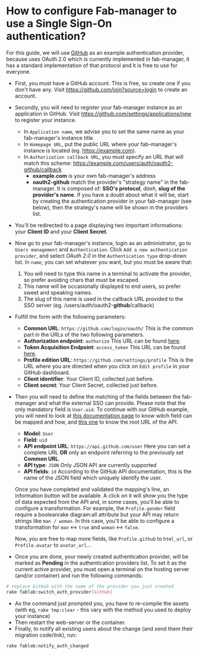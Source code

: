 # How to configure Fab-manager to use a Single Sign-On authentication?

For this guide, we will use [GitHub](https://developer.github.com/v3/oauth/) as an example authentication provider, because uses OAuth 2.0 which is currently implemented in fab-manager, it has a standard implementation of that protocol and it is free to use for everyone.

- First, you must have a GitHub account. This is free, so create one if you don't have any.
  Visit https://github.com/join?source=login to create an account.

- Secondly, you will need to register your fab-manager instance as an application in GitHub.
  Visit https://github.com/settings/applications/new to register your instance.
  - In `Application name`, we advise you to set the same name as your fab-manager's instance title.
  - In `Homepage URL`, put the public URL where your fab-manager's instance is located (eg. https://example.com).
  - In `Authorization callback URL`, you must specify an URL that will match this scheme: https://example.com/users/auth/oauth2-github/callback 
    - **example.com** is your own fab-manager's address
    - **oauth2-github** match the provider's "strategy name" in the fab-manager. 
      It is composed of: **SSO's protocol**, _dash_, **slug of the provider's name**. 
      If you have a doubt about what it will be, start by creating the authentication provider in your fab-manager (see below), then the strategy's name will be shown in the providers list.
  
- You'll be redirected to a page displaying two important informations: your **Client ID** and your **Client Secret**.

- Now go to your fab-manager's instance, login as an administrator, go to `Users management` and `Authentication`.
  Click `Add a new authentication provider`, and select _OAuth 2.0_ in the `Authentication type` drop-down list.
  In `name`, you can set whatever you want, but you must be aware that:
  1. You will need to type this name in a terminal to activate the provider, so prefer avoiding chars that must be escaped.
  2. This name will be occasionally displayed to end users, so prefer sweet and speaking names.
  3. The slug of this name is used in the callback URL provided to the SSO server (eg. /users/auth/oauth2-**github**/callback)

- Fulfill the form with the following parameters:
  - **Common URL**: `https://github.com/login/oauth/` This is the common part in the URLs of the two following parameters.
  - **Authorization endpoint**: `authorize` This URL can be found [here](https://developer.github.com/v3/oauth/).
  - **Token Acquisition Endpoint**: `access_token` This URL can be found [here](https://developer.github.com/v3/oauth/). 
  - **Profile edition URL**: `https://github.com/settings/profile` This is the URL where you are directed when you click on `Edit profile` in your GitHub dashboard.
  - **Client identifier**: Your Client ID, collected just before.
  - **Client secret**: Your Client Secret, collected just before.

- Then you will need to define the matching of the fields between the fab-manager and what the external SSO can provide.
  Please note that the only mandatory field is `User.uid`.
  To continue with our GitHub example, you will need to look at [this documentation page](https://developer.github.com/v3/users/#get-the-authenticated-user) to know witch field can be mapped and how, and [this one](https://developer.github.com/v3/) to know the root URL of the API.
  - **Model**: `User`
  - **Field**: `uid`
  - **API endpoint URL**: `https://api.github.com/user` Here you can set a complete URL **OR** only an endpoint referring to the previously set **Common URL**.
  - **API type**: `JSON` Only JSON API are currently supported
  - **API fields**: `id` According to the GitHub API documentation, this is the name of the JSON field which uniquely identify the user.
  
  Once you have completed and validated the mapping's line, an information button will be available. 
  A click on it will show you the type of data expected from the API and, in some cases, you'll be able to configure a transformation.
  For example, the `Profile.gender` field require a booleanrake diagram:all attribute but your API may return strings like `man / woman`.
  In this case, you'll be able to configure a transformation for `man` <-> `true` and `woman` <-> `false`.
  
  Now, you are free to map more fields, like `Profile.github` to `html_url`, or `Profile.avatar` to `avatar_url`...

- Once you are done, your newly created authentication provider, will be marked as **Pending** in the authentication providers list.
  To set it as the current active provider, you must open a terminal on the hosting server (and/or container) and run the following commands:
  
```bash
# replace GitHub with the name of the provider you just created
rake fablab:switch_auth_provider[GitHub]
```

- As the command just prompted you, you have to re-compile the assets (with eg, `rake tmp:clear` - this vary with the method you used to deploy your instance)
- Then restart the web-server or the container.
- Finally, to notify all existing users about the change (and send them their migration code/link), run:
```bash
rake fablab:notify_auth_changed
```

